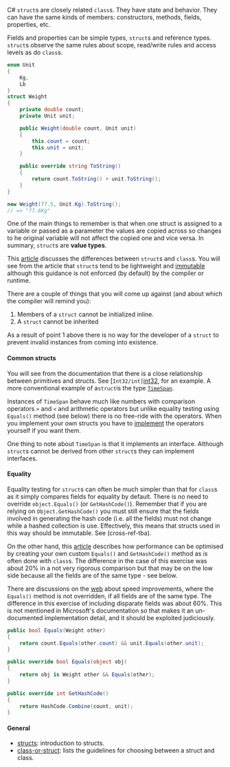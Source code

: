C# `struct`s are closely related `class`s. They have state and behavior. They can have the same kinds of members: constructors, methods, fields, properties, etc.

Fields and properties can be simple types, `struct`s and reference types. `struct`s observe the same rules about scope, read/write rules and access levels as do `class`s.

```csharp
enum Unit
{
    Kg,
    Lb
}
struct Weight
{
    private double count;
    private Unit unit;

    public Weight(double count, Unit unit)
    {
        this.count = count;
        this.unit = unit;
    }

    public override string ToString()
    {
        return count.ToString() + unit.ToString();
    }
}

new Weight(77.5, Unit.Kg).ToString();
// => "77.6Kg"
```

One of the main things to remember is that when one struct is assigned to a variable or passed as a parameter the values are copied across so changes to he original variable will not affect the copied one and vice versa. In summary, `struct`s are **value types**.

This [article][class-or-struct] discusses the differences between `struct`s and `class`s. You will see from the article that `struct`s tend to be lightweight and [immutable][structs-immutable] although this guidance is not enforced (by default) by the compiler or runtime.

There are a couple of things that you will come up against (and about which the compiler will remind you):

1. Members of a `struct` cannot be initialized inline.
2. A `struct` cannot be inherited

As a result of point 1 above there is no way for the developer of a `struct` to prevent invalid instances from coming into existence.

#### Common structs

You will see from the documentation that there is a close relationship between primitives and structs. See [`Int32/int]`[int32], for an example. A more conventional example of a`struct`is the type [`TimeSpan`][time-span].

Instances of `TimeSpan` behave much like numbers with comparison operators `>` and `<` and arithmetic operators but unlike equality testing using `Equals()` method (see below) there is no free-ride with the operators. When you implement your own structs you have to [implement][operators] the operators yourself if you want them.

One thing to note about `TimeSpan` is that it implements an interface. Although `struct`s cannot be derived from other `struct`s they can implement interfaces.

#### Equality

Equality testing for `struct`s can often be much simpler than that for `class`s as it simply compares fields for equality by default. There is no need to override `object.Equals()` (or `GetHashCode()`). Remember that if you are relying on `Object.GetHashCode()` you must still ensure that the fields involved in generating the hash code (i.e. all the fields) must not change while a hashed collection is use. Effectively, this means that structs used in this way should be immutable. See (cross-ref-tba).

On the other hand, this [article][equality] describes how performance can be optimised by creating your own custom `Equals()` and `GetHashCode()` method as is often done with `class`s. The difference in the case of this exercise was about 20% in a not very rigorous comparison but that may be on the low side because all the fields are of the same type - see below.

There are discussions on the [web][equality-performance] about speed improvements, where the `Equals()` method is not overridden, if all fields are of the same type. The difference in this exercise of including disparate fields was about 60%. This is not mentioned in Microsoft's documentation so that makes it an un-documented implementation detail, and it should be exploited judiciously.

```csharp
public bool Equals(Weight other)
{
    return count.Equals(other.count) && unit.Equals(other.unit);
}

public override bool Equals(object obj)
{
    return obj is Weight other && Equals(other);
}

public override int GetHashCode()
{
    return HashCode.Combine(count, unit);
}
```

#### General

- [structs][structs]: introduction to structs.
- [class-or-struct][class-or-struct]: lists the guidelines for choosing between a struct and class.

[structs-immutable]: https://stackoverflow.com/a/3753640/96167
[date-time]: https://docs.microsoft.com/en-us/dotnet/api/system.datetime?view=netcore-3.1
[operators]: https://docs.microsoft.com/en-us/dotnet/csharp/language-reference/operators/operator-overloading
[equality]: https://docs.microsoft.com/en-us/dotnet/csharp/programming-guide/statements-expressions-operators/how-to-define-value-equality-for-a-type
[equality-performance]: https://medium.com/@semuserable/c-journey-into-struct-equality-comparison-deep-dive-9693f74562f1
[structs]: https://docs.microsoft.com/en-us/dotnet/csharp/language-reference/builtin-types/struct
[class-or-struct]: https://docs.microsoft.com/en-us/dotnet/standard/design-guidelines/choosing-between-class-and-struct
[int32]: https://docs.microsoft.com/en-us/dotnet/api/system.int32?view=netcore-3.1
[time-span]: https://docs.microsoft.com/en-us/dotnet/api/system.timespan?view=netcore-3.1
